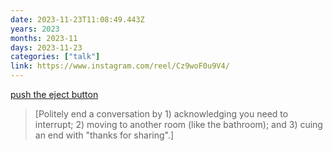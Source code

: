 ```yaml
---
date: 2023-11-23T11:08:49.443Z
years: 2023
months: 2023-11
days: 2023-11-23
categories: ["talk"]
link: https://www.instagram.com/reel/Cz9woF0u9V4/
---
```

[push the eject button](https://www.instagram.com/reel/Cz9woF0u9V4/)

> [Politely end a conversation by 1) acknowledging you need to interrupt; 2) moving to another room (like the bathroom); and 3) cuing an end with "thanks for sharing".]
